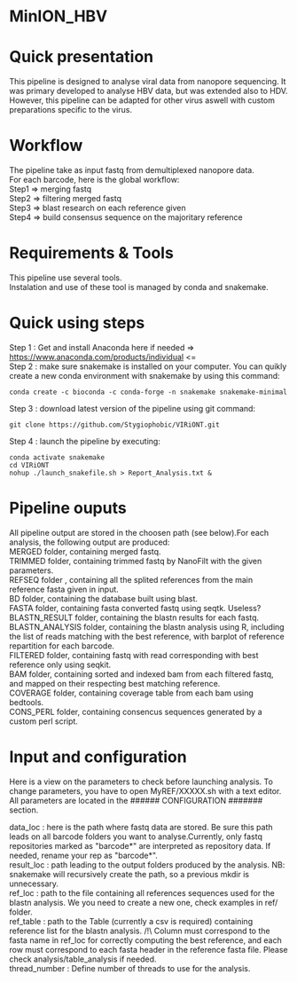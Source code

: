 # MinION_HBV

# Quick presentation

This pipeline is designed to analyse viral data from nanopore sequencing. It was primary developed to analyse HBV data, but was extended also to HDV. However, this pipeline can be adapted for other virus aswell with custom preparations specific to the virus.

# Workflow

The pipeline take as input fastq from demultiplexed nanopore data.  
For each barcode, here is the global workflow:  
Step1 => merging fastq  
Step2 => filtering merged fastq  
Step3 => blast research on each reference given  
Step4 => build consensus sequence on the majoritary reference  

# Requirements & Tools

This pipeline use several tools.  
Instalation and use of these tool is managed by conda and snakemake.

# Quick using steps

Step 1 : Get and install Anaconda here if needed => https://www.anaconda.com/products/individual <=  
Step 2 : make sure snakemake is installed on your computer. You can quikly create a new conda environment with snakemake by using this command:  
```
conda create -c bioconda -c conda-forge -n snakemake snakemake-minimal
```
Step 3 : download latest version of the pipeline using git command:  
```
git clone https://github.com/Stygiophobic/VIRiONT.git
```
Step 4 : launch the pipeline by executing:  
```
conda activate snakemake
cd VIRiONT
nohup ./launch_snakefile.sh > Report_Analysis.txt & 
```

# Pipeline ouputs

All pipeline output are stored in the choosen path (see below).For each analysis, the following output are produced:  
MERGED folder, containing merged fastq.  
TRIMMED folder, containing trimmed fastq by NanoFilt with the given parameters.  
REFSEQ folder , containing all the splited references from the main reference fasta given in input.  
BD folder, containing the database built using blast.  
FASTA folder, containing fasta converted fastq using seqtk. Useless?  
BLASTN_RESULT folder, containing the blastn results for each fastq.  
BLASTN_ANALYSIS folder, containing the blastn analysis using R, including the list of reads matching with the best reference, with barplot of reference repartition for each barcode.  
FILTERED folder, containing fastq with read corresponding with best reference only using seqkit.  
BAM folder, containing sorted and indexed bam from each filtered fastq, and mapped on their respecting best matching reference.  
COVERAGE folder, containing coverage table from each bam using bedtools.  
CONS_PERL folder, containing consencus sequences generated by a custom perl script.  


# Input and configuration

Here is a view on the parameters to check before launching analysis. To change parameters, you have to open MyREF/XXXXX.sh with a text editor. All parameters are located in the ###### CONFIGURATION ####### section.

data_loc : here is the path where fastq data are stored. Be sure this path leads on all barcode folders you want to analyse.Currently, only fastq repositories marked as "barcode*" are interpreted as repository data. If needed, rename your rep as "barcode*".  
result_loc : path leading to the output folders produced by the analysis. NB: snakemake will recursively create the path, so a previous mkdir is unnecessary.  
ref_loc : path to the file containing all references sequences used for the blastn analysis. We you need to create a new one, check examples in ref/ folder.  
ref_table : path to the Table (currently a csv is required) containing reference list for the blastn analysis. /!\ Column must correspond to the fasta name in ref_loc for correctly computing the best reference, and each row must correspond to each fasta header in the reference fasta file. Please check analysis/table_analysis if needed.  
thread_number : Define number of threads to use for the analysis.  